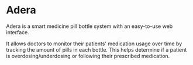 # Adera
Adera is a smart medicine pill bottle system with an easy-to-use web interface.

It allows doctors to monitor their patients' medication usage over time by tracking the amount of pills in each bottle.
This helps determine if a patient is overdosing/underdosing or following their prescribed medication. 
